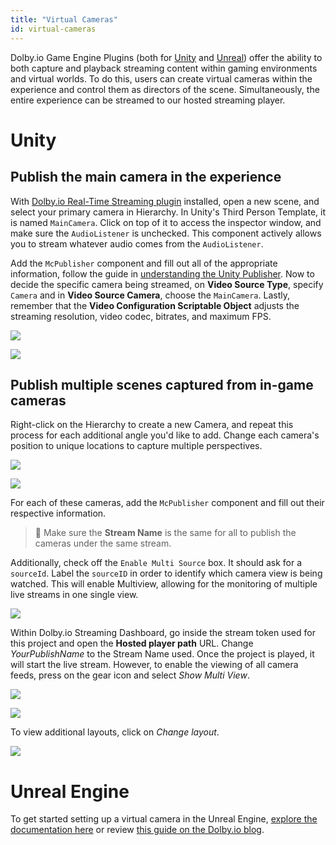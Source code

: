 ```yaml
---
title: "Virtual Cameras"
id: virtual-cameras
---
```

Dolby.io Game Engine Plugins (both for [Unity](unity-getting-started.md) and [Unreal](unreal-player-plugin.md)) offer the ability to both capture and playback streaming content within gaming environments and virtual worlds. To do this, users can create virtual cameras within the experience and control them as directors of the scene. Simultaneously, the entire experience can be streamed to our hosted streaming player.

# Unity

## Publish the main camera in the experience

With [Dolby.io Real-Time Streaming plugin](https://docs.dolby.io/streaming-apis/docs/unity-getting-started) installed, open a new scene, and select your primary camera in Hierarchy. In Unity's Third Person Template, it is named `MainCamera`. Click on top of it to access the inspector window, and make sure the `AudioListener` is unchecked. This component actively allows you to stream whatever audio comes from the `AudioListener`.

Add the `McPublisher` component and fill out all of the appropriate information, follow the guide in [understanding the Unity Publisher](https://docs.dolby.io/streaming-apis/docs/understanding-unity-publisher-subscriber). Now to decide the specific camera being streamed, on **Video Source Type**, specify `Camera` and in **Video Source Camera**, choose the `MainCamera`. Lastly, remember that the **Video Configuration Scriptable Object** adjusts the streaming resolution, video codec, bitrates, and maximum FPS. 

![](https://files.readme.io/c207d6f-Capture_decran_2023-06-21_a_6.00.47_AM.png)

![](https://files.readme.io/1ea1368-Capture_decran_2023-06-21_a_6.55.12_AM.png)

## Publish multiple scenes captured from in-game cameras

Right-click on the Hierarchy to create a new Camera, and repeat this process for each additional angle you'd like to add. Change each camera's position to unique locations to capture multiple perspectives. 

![](https://files.readme.io/7a0cbfc-Capture_decran_2023-06-21_a_6.10.54_AM.png)

![](https://files.readme.io/fab895d-Capture_decran_2023-06-21_a_6.15.32_AM.png)

For each of these cameras, add the `McPublisher` component and fill out their respective information. 

> 🚧 Make sure the **Stream Name** is the same for all to publish the cameras under the same stream.

Additionally, check off the `Enable Multi Source` box. It should ask for a `sourceId`. Label the `sourceID` in order to identify which camera view is being watched. This will enable Multiview, allowing for the monitoring of multiple live streams in one single view.  

![](https://files.readme.io/3879e0e-Capture_decran_2023-06-21_a_6.23.46_AM.png)

Within Dolby.io Streaming Dashboard, go inside the stream token used for this project and open the **Hosted player path** URL. Change _YourPublishName_ to the Stream Name used. Once the project is played, it will start the live stream. However, to enable the viewing of all camera feeds, press on the gear icon and select _Show Multi View_.

![](https://files.readme.io/32d5d18-Capture_decran_2023-06-21_a_6.24.03_AM.png)

![](https://files.readme.io/42f7d7b-Capture_decran_2023-06-21_a_6.23.46_AM.png)

To view additional layouts, click on _Change layout_.

![](https://files.readme.io/75fa925-Capture_decran_2023-06-21_a_6.24.16_AM.png)

# Unreal Engine

To get started setting up a virtual camera in the Unreal Engine, [explore the documentation here](unreal-publisher-plugin.md) or review [this guide on the Dolby.io blog](https://dolby.io/blog/using-webrtc-plugins-to-build-a-scalable-unreal-engine-5-streaming-experience/).
